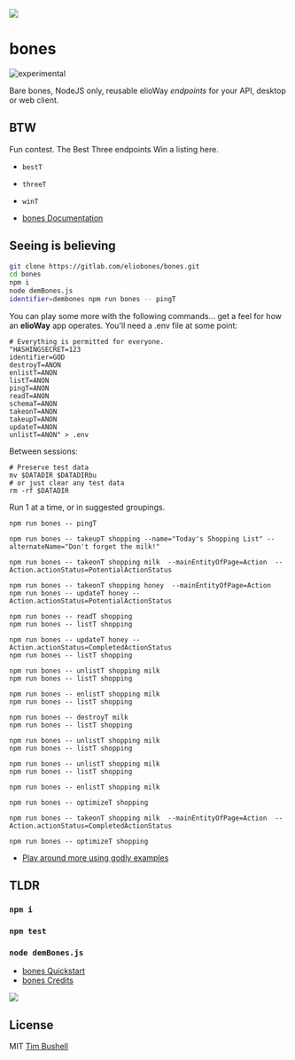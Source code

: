 ![](https://elioway.gitlab.io/eliobones/elio-bones-logo.png)

# bones

![experimental](https://elioway.gitlab.io/eliosin/icon/devops/experimental/favicon.ico "experimental")

Bare bones, NodeJS only, reusable elioWay _endpoints_ for your API, desktop or web client.

## BTW

Fun contest. The Best Three endpoints Win a listing here.

- `bestT`
- `threeT`
- `winT`

- [bones Documentation](https://elioway.gitlab.io/eliobones/bones)

## Seeing is believing

```bash
git clone https://gitlab.com/eliobones/bones.git
cd bones
npm i
node demBones.js
identifier=dembones npm run bones -- pingT
```

You can play some more with the following commands... get a feel for how an **elioWay** app operates. You'll need a .env file at some point:

```
# Everything is permitted for everyone.
"HASHINGSECRET=123
identifier=GOD
destroyT=ANON
enlistT=ANON
listT=ANON
pingT=ANON
readT=ANON
schemaT=ANON
takeonT=ANON
takeupT=ANON
updateT=ANON
unlistT=ANON" > .env
```

Between sessions:

```
# Preserve test data
mv $DATADIR $DATADIRbu
# or just clear any test data
rm -rf $DATADIR
```

Run 1 at a time, or in suggested groupings.

```
npm run bones -- pingT

npm run bones -- takeupT shopping --name="Today's Shopping List" --alternateName="Don't forget the milk!"

npm run bones -- takeonT shopping milk  --mainEntityOfPage=Action  --Action.actionStatus=PotentialActionStatus

npm run bones -- takeonT shopping honey  --mainEntityOfPage=Action
npm run bones -- updateT honey --Action.actionStatus=PotentialActionStatus

npm run bones -- readT shopping
npm run bones -- listT shopping

npm run bones -- updateT honey --Action.actionStatus=CompletedActionStatus
npm run bones -- listT shopping

npm run bones -- unlistT shopping milk
npm run bones -- listT shopping

npm run bones -- enlistT shopping milk
npm run bones -- listT shopping

npm run bones -- destroyT milk
npm run bones -- listT shopping

npm run bones -- unlistT shopping milk
npm run bones -- listT shopping

npm run bones -- unlistT shopping milk
npm run bones -- listT shopping

npm run bones -- enlistT shopping milk

npm run bones -- optimizeT shopping

npm run bones -- takeonT shopping milk  --mainEntityOfPage=Action  --Action.actionStatus=CompletedActionStatus

npm run bones -- optimizeT shopping
```

- [Play around more using godly examples](https://elioway.gitlab.io/eliobones/bones/playing-god.html)

## TLDR

### `npm i`

### `npm test`

### `node demBones.js`

- [bones Quickstart](https://elioway.gitlab.io/eliobones/bones/quickstart.html)
- [bones Credits](https://elioway.gitlab.io/eliobones/bones/credits.html)

![](https://elioway.gitlab.io/eliobones/apple-touch-icon.png)

## License

MIT [Tim Bushell](mailto:tcbushell@gmail.com)
